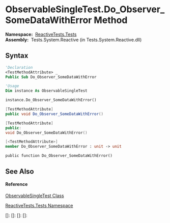 # ObservableSingleTest.Do\_Observer\_SomeDataWithError Method

**Namespace:**  [ReactiveTests.Tests](ReactiveTests.Tests\ReactiveTests.Tests.md)  
**Assembly:**  Tests.System.Reactive (in Tests.System.Reactive.dll)

## Syntax

```vb
'Declaration
<TestMethodAttribute> _
Public Sub Do_Observer_SomeDataWithError
```

```vb
'Usage
Dim instance As ObservableSingleTest

instance.Do_Observer_SomeDataWithError()
```

```csharp
[TestMethodAttribute]
public void Do_Observer_SomeDataWithError()
```

```c++
[TestMethodAttribute]
public:
void Do_Observer_SomeDataWithError()
```

```fsharp
[<TestMethodAttribute>]
member Do_Observer_SomeDataWithError : unit -> unit 
```

```jscript
public function Do_Observer_SomeDataWithError()
```

## See Also

#### Reference

[ObservableSingleTest Class](ObservableSingleTest\ObservableSingleTest.md)

[ReactiveTests.Tests Namespace](ReactiveTests.Tests\ReactiveTests.Tests.md)

[]: 
[]: 
[]: 
[]: 